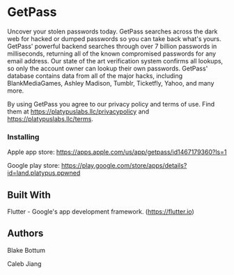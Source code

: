 # GetPass

Uncover your stolen passwords today. GetPass searches across the dark web for hacked or dumped passwords so you can take back what's yours. GetPass' powerful backend searches through over 7 billion passwords in milliseconds, returning all of the known compromised passwords for any email address. Our state of the art verification system confirms all lookups, so only the account owner can lookup their own passwords. GetPass' database contains data from all of the major hacks, including BlankMediaGames, Ashley Madison, Tumblr, Ticketfly, Yahoo, and many more.

By using GetPass you agree to our privacy policy and terms of use. Find them at https://platypuslabs.llc/privacypolicy and https://platypuslabs.llc/terms.

### Installing

Apple app store: https://apps.apple.com/us/app/getpass/id1467179360?ls=1

Google play store: https://play.google.com/store/apps/details?id=land.platypus.ppwned

## Built With

Flutter - Google's app development framework. (https://flutter.io)

## Authors

Blake Bottum

Caleb Jiang
